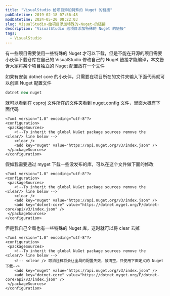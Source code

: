 ```yaml
---
title: "VisualStudio 给项目添加特殊的 Nuget 的链接"
pubDatetime: 2019-02-18 07:56:48
modDatetime: 2024-05-20 08:22:03
slug: VisualStudio-给项目添加特殊的-Nuget-的链接
description: "VisualStudio 给项目添加特殊的 Nuget 的链接"
tags:
  - VisualStudio
---
```





有一些项目需要使用一些特殊的 Nuget 才可以下载，但是不能在开源的项目需要小伙伴下载仓库在自己的 VisualStudio 修改自己的 Nuget 链接才能编译，本文告诉大家将某个项目独立的 Nuget 配置放在一个文件

<!--more-->


<!-- CreateTime:2019/2/18 15:56:48 -->

<!-- csdn -->

如果有安装 dotnet core 的小伙伴，只需要在项目所在的文件夹输入下面代码就可以创建 Nuget 配置文件

```csharp
dotnet new nuget
```

就可以看到在 csproj 文件所在的文件夹看到 nuget.config 文件，里面大概有下面代码

```
<?xml version="1.0" encoding="utf-8"?>
<configuration>
 <packageSources>
    <!--To inherit the global NuGet package sources remove the <clear/> line below -->
    <clear />
    <add key="nuget" value="https://api.nuget.org/v3/index.json" />
 </packageSources>
</configuration>

```

假如我需要通过 myget 下载一些没发布的库，可以在这个文件做下面的修改

```
<?xml version="1.0" encoding="utf-8"?>
<configuration>
 <packageSources>
    <!--To inherit the global NuGet package sources remove the <clear/> line below -->
    <clear />
    <add key="nuget" value="https://api.nuget.org/v3/index.json" />
    <add key="dotnet-core" value="https://dotnet.myget.org/F/dotnet-core/api/v3/index.json" />
 </packageSources>
</configuration>

```

但是我自己全局也有一些特殊的 Nuget 库，这时就可以将 clear 去掉

```
<?xml version="1.0" encoding="utf-8"?>
<configuration>
 <packageSources>
    <!--To inherit the global NuGet package sources remove the <clear/> line below -->
    <!-- <clear /> 取消注释将会让全局的配置失效，被清空，只使用下面定义的 Nuget 下载-->
    <add key="nuget" value="https://api.nuget.org/v3/index.json" />
    <add key="dotnet-core" value="https://dotnet.myget.org/F/dotnet-core/api/v3/index.json" />
 </packageSources>
</configuration>

```

